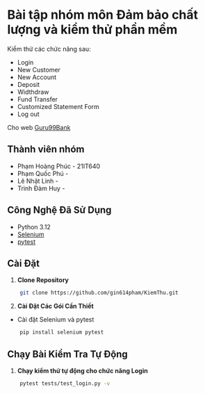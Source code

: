 # Bài tập nhóm môn Đảm bảo chất lượng và kiểm thử phần mềm

Kiểm thử các chức năng sau:

- Login
- New Customer
- New Account
- Deposit
- Widthdraw
- Fund Transfer
- Customized Statement Form
- Log out

Cho web [Guru99Bank](http://www.demo.guru99.com/V4/)

## Thành viên nhóm

- Phạm Hoàng Phúc - 21IT640
- Phạm Quốc Phú -
- Lê Nhật Linh -
- Trình Đàm Huy -

## Công Nghệ Đã Sử Dụng

- Python 3.12
- [Selenium](https://www.selenium.dev/)
- [pytest](https://pytest.org/)

## Cài Đặt

1. **Clone Repository**

```bash
    git clone https://github.com/gin614pham/KiemThu.git
```

2. **Cài Đặt Các Gói Cần Thiết**

- Cài đặt Selenium và pytest

```bash
    pip install selenium pytest
```

## Chạy Bài Kiểm Tra Tự Động

1. **Chạy kiểm thử tự động cho chức năng Login**

```bash
    pytest tests/test_login.py -v
```
